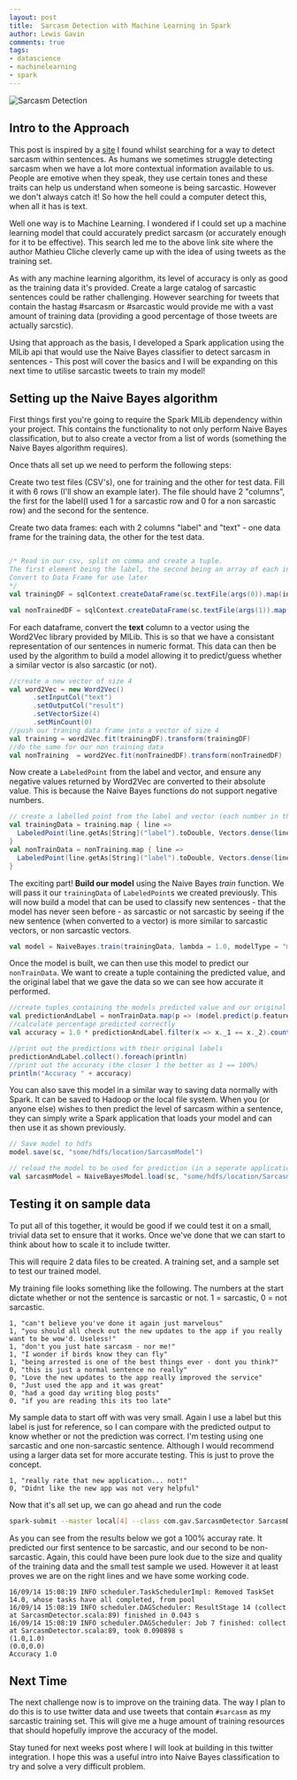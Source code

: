 ```yaml
--- 
layout: post 
title:  Sarcasm Detection with Machine Learning in Spark
author: Lewis Gavin 
comments: true 
tags: 
- datascience 
- machinelearning
- spark 
---
```


![Sarcasm Detection](https://www.lewisgavin.co.uk/images/sarcasm.jpg)

## Intro to the Approach

This post is inspired by a [site](http://www.thesarcasmdetector.com/about/) I found whilst searching for a way to detect sarcasm within sentences. As humans we sometimes struggle detecting sarcasm when we have a lot more contextual information available to us. People are emotive when they speak, they use certain tones and these traits can help us understand when someone is being sarcastic. However we don't always catch it! So how the hell could a computer detect this, when all it has is text.

Well one way is to Machine Learning. I wondered if I could set up a machine learning model that could accurately predict sarcasm (or accurately enough for it to be effective). This search led me to the above link site where the author Mathieu Cliche cleverly came up with the idea of using tweets as the training set.

As with any machine learning algorithm, its level of accuracy is only as good as the training data it's provided. Create a large catalog of sarcastic sentences could be rather challenging. However searching for tweets that contain the hastag #sarcasm or #sarcastic would provide me with a vast amount of training data (providing a good percentage of those tweets are actually sarcstic).

Using that approach as the basis, I developed a Spark application using the MlLib api that would use the Naive Bayes classifier to detect sarcasm in sentences - This post will cover the basics and I will be expanding on this next time to utilise sarcastic tweets to train my model!

## Setting up the Naive Bayes algorithm

First things first you're going to require the Spark MlLib dependency within your project. This contains the functionality to not only perform Naive Bayes classification, but to also create a vector from a list of words (something the Naive Bayes algorithm requires).

Once thats all set up we need to perform the following steps:

Create two test files (CSV's), one for training and the other for test data. Fill it with 6 rows (I'll show an example later). The file should have 2 "columns", the first for the label(I used 1 for a sarcastic row and 0 for a non sarcastic row) and the second for the sentence.

Create two data frames: each with 2 columns "label" and "text" - one data frame for the training data, the other for the test data.

~~~scala

/* Read in our csv, split on comma and create a tuple. 
The first element being the label, the second being an array of each individual word. 
Convert to Data Frame for use later
*/
val trainingDF = sqlContext.createDataFrame(sc.textFile(args(0)).map(input => input.split(",")).map(x => (x(0),x(1).split(" ")))).toDF("label","text")

val nonTrainedDF = sqlContext.createDataFrame(sc.textFile(args(1)).map(input => input.split(",")).map(x => (x(0),x(1).split(" ")))).toDF("label","text")

~~~

For each dataframe, convert the **text** column to a vector using the Word2Vec library provided by MlLib. This is so that we have a consistant representation of our sentences in numeric format. This data can then be used by the algorithm to build a model allowing it to predict/guess whether a similar vector is also sarcastic (or not).

~~~scala
//create a new vector of size 4
val word2Vec = new Word2Vec()
      .setInputCol("text")
      .setOutputCol("result")
      .setVectorSize(4)
      .setMinCount(0)
//push our traning data frame into a vector of size 4
val training = word2Vec.fit(trainingDF).transform(trainingDF) 
//do the same for our non training data   
val nonTraining  = word2Vec.fit(nonTrainedDF).transform(nonTrainedDF)
~~~

Now create a `LabeledPoint` from the label and vector, and ensure any negative values returned by Word2Vec are converted to their absolute value. This is because the Naive Bayes functions do not support negative numbers.

~~~scala
// create a labelled point from the label and vector (each number in the vector needs to be converted to its absolute value as Naive Bayes doesnt accept negatives)l
val trainingData = training.map { line =>
  LabeledPoint(line.getAs[String]("label").toDouble, Vectors.dense(line.getAs[org.apache.spark.mllib.linalg.Vector]("result").toDense.toArray.map(a => Math.abs(a))))
}
val nonTrainData = nonTraining.map { line =>
  LabeledPoint(line.getAs[String]("label").toDouble, Vectors.dense(line.getAs[org.apache.spark.mllib.linalg.Vector]("result").toDense.toArray.map(a => Math.abs(a))))
}

~~~

The exciting part! **Build our model** using the Naive Bayes *train* function. We will pass it our `trainingData` of `LabeledPoint`s we created previously. This will now build a model that can be used to classify new sentences - that the model has never seen before - as sarcastic or not sarcastic by seeing if the new sentence (when converted to a vector) is more similar to sarcastic vectors, or non sarcastic vectors.

~~~scala
val model = NaiveBayes.train(trainingData, lambda = 1.0, modelType = "multinomial")
~~~

Once the model is built, we can then use this model to predict our `nonTrainData`. We want to create a tuple containing the predicted value, and the original label that we gave the data so we can see how accurate it performed.

~~~scala
//create tuples containing the models predicted value and our original labelled value
val predictionAndLabel = nonTrainData.map(p => (model.predict(p.features), p.label))
//calculate percentage predicted correctly
val accuracy = 1.0 * predictionAndLabel.filter(x => x._1 == x._2).count() / nonTrainData.count()

//print out the predictions with their original labels
predictionAndLabel.collect().foreach(println)
//print out the accuracy (the closer 1 the better as 1 == 100%)
println("Accuracy " + accuracy)
~~~

You can also save this model in a similar way to saving data normally with Spark. It can be saved to Hadoop or the local file system. When you (or anyone else) wishes to then predict the level of sarcasm within a sentence, they can simply write a Spark application that loads your model and can then use it as shown previously.
~~~scala
// Save model to hdfs
model.save(sc, "some/hdfs/location/SarcasmModel")

// reload the model to be used for prediction (in a seperate application for example)
val sarcasmModel = NaiveBayesModel.load(sc, "some/hdfs/location/SarcasmModel")
~~~

## Testing it on sample data

To put all of this together, it would be good if we could test it on a small, trivial data set to ensure that it works. Once we've done that we can start to think about how to scale it to include twitter.

This will require 2 data files to be created. A training set, and a sample set to test our trained model.

My training file looks something like the following. The numbers at the start dictate whether or not the sentence is sarcastic or not. 1 = sarcastic, 0 = not sarcastic.

~~~
1, "can't believe you've done it again just marvelous"
1, "you should all check out the new updates to the app if you really want to be wow'd. Useless!"
1, "don't you just hate sarcasm - nor me!"
1, "I wonder if birds know they can fly"
1, "being arrested is one of the best things ever - dont you think?"
0, "this is just a normal sentence no really"
0, "Love the new updates to the app really improved the service"
0, "Just used the app and it was great"
0, "had a good day writing blog posts"
0, "if you are reading this its too late"

~~~

My sample data to start off with was very small. Again I use a label but this label is just for reference, so I can compare with the predicted output to know whether or not the prediction was correct. I'm testing using one sarcastic and one non-sarcastic sentence. Although I would recommend using a larger data set for more accurate testing. This is just to prove the concept.

~~~
1, "really rate that new application... not!"
0, "Didnt like the new app was not very helpful"
~~~

Now that it's all set up, we can go ahead and run the code

~~~bash
spark-submit --master local[4] --class com.gav.SarcasmDetector SarcasmDetector-1.0.jar file:///home/documents/training.txt file:///home/documents/sample.txt
~~~

As you can see from the results below we got a 100% accuray rate. It predicted our first sentence to be sarcastic, and our second to be non-sarcastic. Again, this could have been pure look due to the size and quality of the training data and the small test sample we used. However it at least proves we are on the right lines and we have some working code.

~~~
16/09/14 15:08:19 INFO scheduler.TaskSchedulerImpl: Removed TaskSet 14.0, whose tasks have all completed, from pool 
16/09/14 15:08:19 INFO scheduler.DAGScheduler: ResultStage 14 (collect at SarcasmDetector.scala:89) finished in 0.043 s
16/09/14 15:08:19 INFO scheduler.DAGScheduler: Job 7 finished: collect at SarcasmDetector.scala:89, took 0.090898 s
(1.0,1.0)
(0.0,0.0)
Accuracy 1.0
~~~

## Next Time

The next challenge now is to improve on the training data. The way I plan to do this is to use twitter data and use tweets that contain `#sarcasm` as my sarcastic training set. This will give me a huge amount of training resources that should hopefully improve the accuracy of the model.

Stay tuned for next weeks post where I will look at building in this twitter integration. I hope this was a useful intro into Naive Bayes classification to try and solve a very difficult problem.
